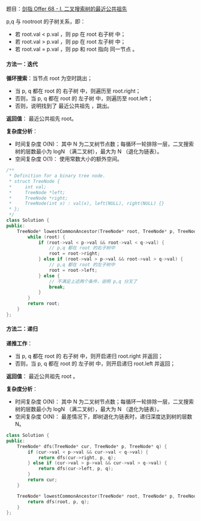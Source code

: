 题目：[剑指 Offer 68 - I. 二叉搜索树的最近公共祖先](https://leetcode.cn/problems/er-cha-sou-suo-shu-de-zui-jin-gong-gong-zu-xian-lcof/)

p,q 与 rootroot 的子树关系，即：

- 若 root.val < p.val ，则 pp 在 root 右子树 中；
- 若 root.val > p.val ，则 pp 在 root 左子树 中；
- 若 root.val = p.val ，则 pp 和 root 指向 同一节点 。

#### 方法一：迭代

**循环搜索**：当节点 root 为空时跳出；

- 当 p, q 都在 root 的 右子树 中，则遍历至 root.right；
- 否则，当 p, q 都在 root 的 左子树 中，则遍历至 root.left；
- 否则，说明找到了 最近公共祖先 ，跳出。

**返回值**： 最近公共祖先 root。

**复杂度分析**：

- 时间复杂度 O(N)： 其中 N 为二叉树节点数；每循环一轮排除一层，二叉搜索树的层数最小为 logN （满二叉树），最大为 N （退化为链表）。
- 空间复杂度 O(1)： 使用常数大小的额外空间。

```c++
/**
 * Definition for a binary tree node.
 * struct TreeNode {
 *     int val;
 *     TreeNode *left;
 *     TreeNode *right;
 *     TreeNode(int x) : val(x), left(NULL), right(NULL) {}
 * };
 */
class Solution {
public:
    TreeNode* lowestCommonAncestor(TreeNode* root, TreeNode* p, TreeNode* q) {
        while (root) {
            if (root->val < p->val && root->val < q->val) {
                // p,q 都在 root 的右子树中
                root = root->right;
            } else if (root->val > p->val && root->val > q->val) {
                // p,q 都在 root 的左子树中
                root = root->left;
            } else {
                // 不满足上述两个条件，说明 p,q 分叉了
                break;
            }
        }
        return root;
    }
};
```

#### 方法二：递归

**递推工作**：

- 当 p, q 都在 root 的 右子树 中，则开启递归 root.right 并返回；
- 否则，当 p, q 都在 root 的 左子树 中，则开启递归 root.left 并返回；

**返回值**： 最近公共祖先 root 。

**复杂度分析**：

- 时间复杂度 O(N)： 其中 N 为二叉树节点数；每循环一轮排除一层，二叉搜索树的层数最小为 logN （满二叉树），最大为 N （退化为链表）。
- 空间复杂度 O(N)： 最差情况下，即树退化为链表时，递归深度达到树的层数 N。

```c++
class Solution {
public:
    TreeNode* dfs(TreeNode* cur, TreeNode* p, TreeNode* q) {
        if (cur->val < p->val && cur->val < q->val) {
            return dfs(cur->right, p, q);
        } else if (cur->val > p->val && cur->val > q->val) {
            return dfs(cur->left, p, q);
        }
        return cur;
    }

    TreeNode* lowestCommonAncestor(TreeNode* root, TreeNode* p, TreeNode* q) {
        return dfs(root, p, q);
    }
};
```

